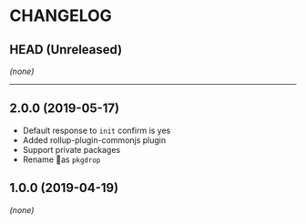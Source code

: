 CHANGELOG
=========

## HEAD (Unreleased)
_(none)_

--------------------

## 2.0.0 (2019-05-17)
* Default response to `init` confirm is yes
* Added rollup-plugin-commonjs plugin
* Support private packages
* Rename as `pkgdrop`

## 1.0.0 (2019-04-19)
_(none)_


